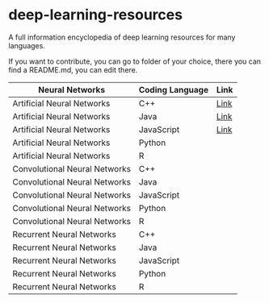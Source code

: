 # deep-learning-resources
A full information encyclopedia of deep learning resources for many languages.

If you want to contribute, you can go to folder of your choice, there you can find a README.md, you can edit there.
<table>
    <thead>
      <tr>
        <th>Neural Networks</th>
        <th>Coding Language</th>
        <th>Link</th>
      </tr>
    </thead>
    <tbody>
        <tr>
            <td>Artificial Neural Networks</td>
            <td>C++</td>
            <td><a href="https://github.com/ayushsahu1999/deep-learning-resources/blob/main/Artificial%20Neural%20Networks/C%2B%2B/C%2B%2B_README.md">Link</a></td>
        </tr>
        <tr>
            <td>Artificial Neural Networks</td>
            <td>Java</td>
            <td><a href="https://github.com/ayushsahu1999/deep-learning-resources/blob/main/Artificial%20Neural%20Networks/Java/README.md">Link</a></td>
        </tr>
        <tr>
            <td>Artificial Neural Networks</td>
            <td>JavaScript</td>
            <td><a href="https://github.com/ayushsahu1999/deep-learning-resources/blob/main/Artificial%20Neural%20Networks/Javascript/README.md">Link</a></td>
        </tr>
        <tr>
            <td>Artificial Neural Networks</td>
            <td>Python</td>
            <td><a href="https://github.com/ayushsahu1999/deep-learning-resources/blob/main/Artificial%20Neural%20Networks/Python/README.md"></a></td>
        </tr>
        <tr>
            <td>Artificial Neural Networks</td>
            <td>R</td>
            <td><a href="https://github.com/ayushsahu1999/deep-learning-resources/blob/main/Artificial%20Neural%20Networks/R/README.md"></a></td>
        </tr>
        <tr>
            <td>Convolutional Neural Networks</td>
            <td>C++</td>
            <td><a href="https://github.com/ayushsahu1999/deep-learning-resources/blob/main/Convolutional%20Neural%20Networks/C%2B%2B/README.md"></a></td>
        </tr>
        <tr>
            <td>Convolutional Neural Networks</td>
            <td>Java</td>
            <td><a href="https://github.com/ayushsahu1999/deep-learning-resources/blob/main/Convolutional%20Neural%20Networks/Java/README.md"></a></td>
        </tr>
        <tr>
            <td>Convolutional Neural Networks</td>
            <td>JavaScript</td>
            <td><a href="https://github.com/ayushsahu1999/deep-learning-resources/blob/main/Convolutional%20Neural%20Networks/Javascript/README.md"></a></td>
        </tr>
        <tr>
            <td>Convolutional Neural Networks</td>
            <td>Python</td>
            <td><a href="https://github.com/ayushsahu1999/deep-learning-resources/blob/main/Convolutional%20Neural%20Networks/Python/README.md"></a></td>
        </tr>
        <tr>
            <td>Convolutional Neural Networks</td>
            <td>R</td>
            <td><a href="https://github.com/ayushsahu1999/deep-learning-resources/blob/main/Convolutional%20Neural%20Networks/R/README.md"></a></td>
        </tr>
        <tr>
            <td>Recurrent Neural Networks</td>
            <td>C++</td>
            <td><a href="https://github.com/ayushsahu1999/deep-learning-resources/blob/main/Recurrent%20Neural%20Networks/C%2B%2B/README.md"></a></td>
        </tr>
        <tr>
            <td>Recurrent Neural Networks</td>
            <td>Java</td>
            <td><a href="https://github.com/ayushsahu1999/deep-learning-resources/blob/main/Recurrent%20Neural%20Networks/Java/README.md"></a></td>
        </tr>
        <tr>
            <td>Recurrent Neural Networks</td>
            <td>JavaScript</td>
            <td><a href="https://github.com/ayushsahu1999/deep-learning-resources/blob/main/Recurrent%20Neural%20Networks/Javascipt/README.md"></a></td>
        </tr>
        <tr>
            <td>Recurrent Neural Networks</td>
            <td>Python</td>
            <td><a href="https://github.com/ayushsahu1999/deep-learning-resources/blob/main/Recurrent%20Neural%20Networks/Python/README.md"></a></td>
        </tr>
        <tr>
            <td>Recurrent Neural Networks</td>
            <td>R</td>
            <td><a href="https://github.com/ayushsahu1999/deep-learning-resources/blob/main/Recurrent%20Neural%20Networks/R/README.md"></a></td>
        </tr>
    </tbody>
  </table>